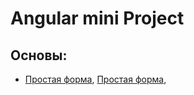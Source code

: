 # Angular mini Project
## Основы: 
+ [Простая форма](https://github.com/TheZnat/Angular_exercises_project/tree/main/form1), [Простая форма](https://github.com/TheZnat/Angular_exercises_project/tree/main/forms3),

